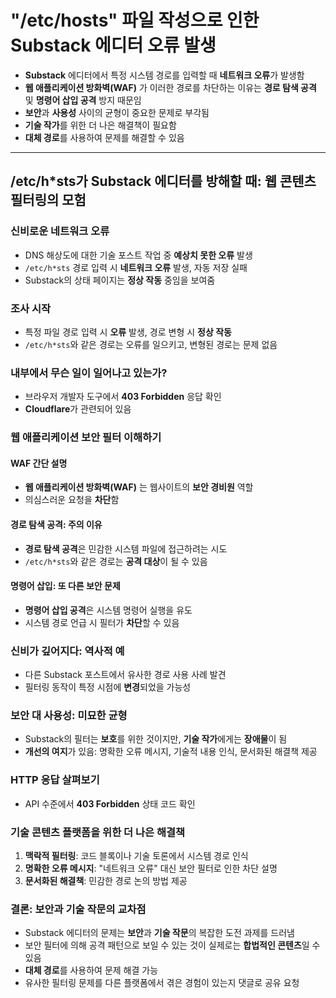 # "/etc/hosts" 파일 작성으로 인한 Substack 에디터 오류 발생


* **Substack** 에디터에서 특정 시스템 경로를 입력할 때 **네트워크 오류**가 발생함
* **웹 애플리케이션 방화벽(WAF)** 가 이러한 경로를 차단하는 이유는 **경로 탐색 공격** 및 **명령어 삽입 공격** 방지 때문임
* **보안**과 **사용성** 사이의 균형이 중요한 문제로 부각됨
* **기술 작가**를 위한 더 나은 해결책이 필요함
* **대체 경로**를 사용하여 문제를 해결할 수 있음

---

/etc/h\*sts가 Substack 에디터를 방해할 때: 웹 콘텐츠 필터링의 모험
-----------------------------------------------

### 신비로운 네트워크 오류

* DNS 해상도에 대한 기술 포스트 작업 중 **예상치 못한 오류** 발생
* `/etc/h*sts` 경로 입력 시 **네트워크 오류** 발생, 자동 저장 실패
* Substack의 상태 페이지는 **정상 작동** 중임을 보여줌

### 조사 시작

* 특정 파일 경로 입력 시 **오류** 발생, 경로 변형 시 **정상 작동**
* `/etc/h*sts`와 같은 경로는 오류를 일으키고, 변형된 경로는 문제 없음

### 내부에서 무슨 일이 일어나고 있는가?

* 브라우저 개발자 도구에서 **403 Forbidden** 응답 확인
* **Cloudflare**가 관련되어 있음

### 웹 애플리케이션 보안 필터 이해하기

#### WAF 간단 설명

* **웹 애플리케이션 방화벽(WAF)** 는 웹사이트의 **보안 경비원** 역할
* 의심스러운 요청을 **차단**함

#### 경로 탐색 공격: 주의 이유

* **경로 탐색 공격**은 민감한 시스템 파일에 접근하려는 시도
* `/etc/h*sts`와 같은 경로는 **공격 대상**이 될 수 있음

#### 명령어 삽입: 또 다른 보안 문제

* **명령어 삽입 공격**은 시스템 명령어 실행을 유도
* 시스템 경로 언급 시 필터가 **차단**할 수 있음

### 신비가 깊어지다: 역사적 예

* 다른 Substack 포스트에서 유사한 경로 사용 사례 발견
* 필터링 동작이 특정 시점에 **변경**되었을 가능성

### 보안 대 사용성: 미묘한 균형

* Substack의 필터는 **보호**를 위한 것이지만, **기술 작가**에게는 **장애물**이 됨
* **개선의 여지**가 있음: 명확한 오류 메시지, 기술적 내용 인식, 문서화된 해결책 제공

### HTTP 응답 살펴보기

* API 수준에서 **403 Forbidden** 상태 코드 확인

### 기술 콘텐츠 플랫폼을 위한 더 나은 해결책

1. **맥락적 필터링**: 코드 블록이나 기술 토론에서 시스템 경로 인식
2. **명확한 오류 메시지**: "네트워크 오류" 대신 보안 필터로 인한 차단 설명
3. **문서화된 해결책**: 민감한 경로 논의 방법 제공

### 결론: 보안과 기술 작문의 교차점

* Substack 에디터의 문제는 **보안**과 **기술 작문**의 복잡한 도전 과제를 드러냄
* 보안 필터에 의해 공격 패턴으로 보일 수 있는 것이 실제로는 **합법적인 콘텐츠**일 수 있음
* **대체 경로**를 사용하여 문제 해결 가능
* 유사한 필터링 문제를 다른 플랫폼에서 겪은 경험이 있는지 댓글로 공유 요청
